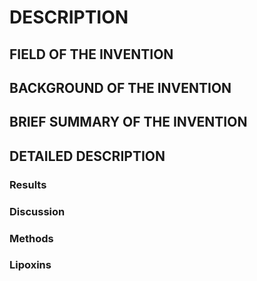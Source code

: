 # DESCRIPTION

## FIELD OF THE INVENTION

## BACKGROUND OF THE INVENTION

## BRIEF SUMMARY OF THE INVENTION

## DETAILED DESCRIPTION

### Results

### Discussion

### Methods

### Lipoxins


